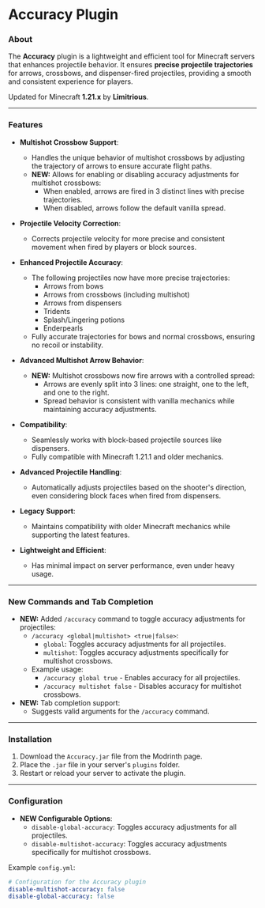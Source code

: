 # Accuracy Plugin

### About
The **Accuracy** plugin is a lightweight and efficient tool for Minecraft servers that enhances projectile behavior. It ensures **precise projectile trajectories** for arrows, crossbows, and dispenser-fired projectiles, providing a smooth and consistent experience for players.

Updated for Minecraft **1.21.x** by **Limitrious**.

---

### Features
- **Multishot Crossbow Support**:
  - Handles the unique behavior of multishot crossbows by adjusting the trajectory of arrows to ensure accurate flight paths.
  - **NEW:** Allows for enabling or disabling accuracy adjustments for multishot crossbows:
    - When enabled, arrows are fired in 3 distinct lines with precise trajectories.
    - When disabled, arrows follow the default vanilla spread.

- **Projectile Velocity Correction**:
  - Corrects projectile velocity for more precise and consistent movement when fired by players or block sources.

- **Enhanced Projectile Accuracy**:
  - The following projectiles now have more precise trajectories:
    - Arrows from bows
    - Arrows from crossbows (including multishot)
    - Arrows from dispensers
    - Tridents
    - Splash/Lingering potions
    - Enderpearls
  - Fully accurate trajectories for bows and normal crossbows, ensuring no recoil or instability.

- **Advanced Multishot Arrow Behavior**:
  - **NEW:** Multishot crossbows now fire arrows with a controlled spread:
    - Arrows are evenly split into 3 lines: one straight, one to the left, and one to the right.
    - Spread behavior is consistent with vanilla mechanics while maintaining accuracy adjustments.

- **Compatibility**:
  - Seamlessly works with block-based projectile sources like dispensers.
  - Fully compatible with Minecraft 1.21.1 and older mechanics.

- **Advanced Projectile Handling**:
  - Automatically adjusts projectiles based on the shooter's direction, even considering block faces when fired from dispensers.

- **Legacy Support**:
  - Maintains compatibility with older Minecraft mechanics while supporting the latest features.

- **Lightweight and Efficient**:
  - Has minimal impact on server performance, even under heavy usage.

---

### New Commands and Tab Completion
- **NEW:** Added `/accuracy` command to toggle accuracy adjustments for projectiles:
  - `/accuracy <global|multishot> <true|false>`:
    - `global`: Toggles accuracy adjustments for all projectiles.
    - `multishot`: Toggles accuracy adjustments specifically for multishot crossbows.
  - Example usage:
    - `/accuracy global true` - Enables accuracy for all projectiles.
    - `/accuracy multishot false` - Disables accuracy for multishot crossbows.
- **NEW:** Tab completion support:
  - Suggests valid arguments for the `/accuracy` command.

---

### Installation
1. Download the `Accuracy.jar` file from the Modrinth page.
2. Place the `.jar` file in your server's `plugins` folder.
3. Restart or reload your server to activate the plugin.

---

### Configuration
- **NEW Configurable Options**:
  - `disable-global-accuracy`: Toggles accuracy adjustments for all projectiles.
  - `disable-multishot-accuracy`: Toggles accuracy adjustments specifically for multishot crossbows.

Example `config.yml`:
```yaml
# Configuration for the Accuracy plugin
disable-multishot-accuracy: false
disable-global-accuracy: false
